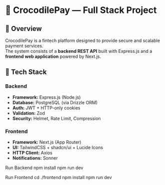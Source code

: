 # 🐊 CrocodilePay — Full Stack Project

## 🧩 Overview
CrocodilePay is a fintech platform designed to provide secure and scalable payment services.  
The system consists of a **backend REST API** built with Express.js and a **frontend web application** powered by Next.js.


## 🚀 Tech Stack
### Backend
- **Framework:** Express.js (Node.js)
- **Database:** PostgreSQL (via Drizzle ORM)
- **Auth:** JWT + HTTP-only cookies
- **Validation:** Zod
- **Security:** Helmet, Rate Limit, Compression

### Frontend
- **Framework:** Next.js (App Router)
- **UI:** TailwindCSS + shadcn/ui + Lucide Icons
- **HTTP Client:** Axios
- **Notifications:** Sonner


Run Backend
npm install
npm run dev

Run Frontend
cd ./frontend
npm install
npm run dev